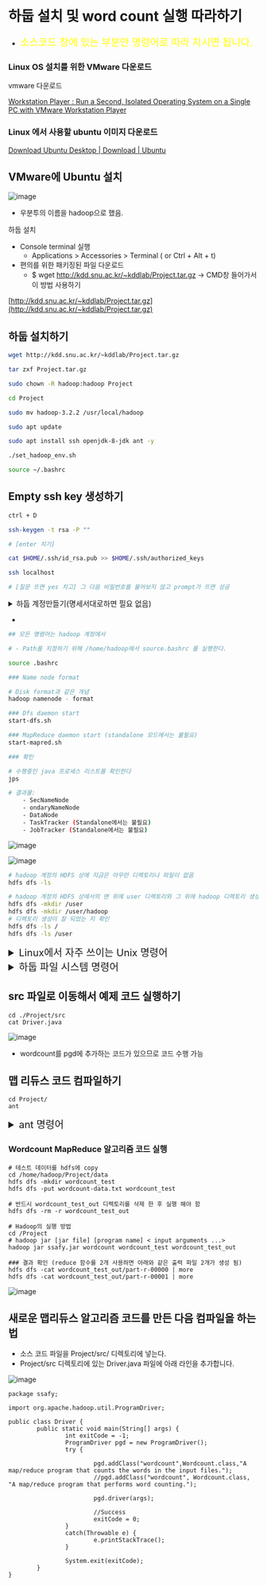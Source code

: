 # 하둡 설치 및 word count 실행 따라하기
- <span style="color:yellow; font-size:20px">소스코드 창에 있는 부분만 명령어로 따라 치시면 됩니다.</span>
### Linux OS 설치를 위한 VMware 다운로드

vmware 다운로드

[Workstation Player : Run a Second, Isolated Operating System on a Single PC with VMware Workstation Player](https://www.vmware.com/products/workstation-player.html)

### Linux 에서 사용할 ubuntu 이미지 다운로드

[Download Ubuntu Desktop | Download | Ubuntu](https://ubuntu.com/download/desktop)

## VMware에 Ubuntu 설치

![image](https://user-images.githubusercontent.com/51036842/186083418-a9ecdece-a946-4dd0-a1a9-35f3d75f4aef.png)

- 우분투의 이름을 hadoop으로 했음.

하둡 설치

- Console terminal 실행
    - Applications > Accessories > Terminal ( or Ctrl + Alt + t)
- 편의를 위한 패키징된 파일 다운로드
    - $ wget http://kdd.snu.ac.kr/~kddlab/Project.tar.gz -> CMD창 들어가서 이 방법 사용하기

[http://kdd.snu.ac.kr/~kddlab/Project.tar.gz](http://kdd.snu.ac.kr/~kddlab/Project.tar.gz)

## 하둡 설치하기

```bash
wget http://kdd.snu.ac.kr/~kddlab/Project.tar.gz

tar zxf Project.tar.gz

sudo chown -R hadoop:hadoop Project

cd Project

sudo mv hadoop-3.2.2 /usr/local/hadoop

sudo apt update

sudo apt install ssh openjdk-8-jdk ant -y

./set_hadoop_env.sh

source ~/.bashrc
```

## Empty ssh key 생성하기

```bash
ctrl + D

ssh-keygen -t rsa -P ""

# [enter 치기]

cat $HOME/.ssh/id_rsa.pub >> $HOME/.ssh/authorized_keys

ssh localhost

# [질문 뜨면 yes 치고] 그 다음 비밀번호를 물어보지 않고 prompt가 뜨면 성공

```
<details>
<summary span style="font-size:15px">하둡 계정만들기(명세서대로하면 필요 없음)</summary>

- 하둡 계정만들기
    
    ```bash
    [root@localhost download]# useradd hadoop
    
    [root@localhost download]# cd /home
    
    [root@localhost home]# ls
    
    groups  hadoop  nforgeadmin
    
    [root@siksco01 ~]# passwd hadoop
    
    hadoop 사용자의 비밀 번호 변경 중
    
    새  암호:
    
    잘못된 암호: 사전에 있는 단어를 기반으로 합니다
    
    잘못된 암호: 너무 간단함
    
    새  암호 재입력:
    
    passwd: 모든 인증 토큰이 성공적으로 업데이트 되었습니다.ㅁ
    
    [root@localhost home]# cat /etc/passwd
    
    root:x:0:0:root:/root:/bin/bash
    
    bin:x:1:1:bin:/bin:/sbin/nologin
    
    daemon:x:2:2:daemon:/sbin:/sbin/nologin
    
    adm:x:3:4:adm:/var/adm:/sbin/nologin
    
    lp:x:4:7:lp:/var/spool/lpd:/sbin/nologin
    
    sync:x:5:0:sync:/sbin:/bin/sync
    
    shutdown:x:6:0:shutdown:/sbin:/sbin/shutdown
    
    halt:x:7:0:halt:/sbin:/sbin/halt
    
    mail:x:8:12:mail:/var/spool/mail:/sbin/nologin
    
    uucp:x:10:14:uucp:/var/spool/uucp:/sbin/nologin
    
    operator:x:11:0:operator:/root:/sbin/nologin
    
    games:x:12:100:games:/usr/games:/sbin/nologin
    
    gopher:x:13:30:gopher:/var/gopher:/sbin/nologin
    
    ftp:x:14:50:FTP User:/var/ftp:/sbin/nologin
    
    nobody:x:99:99:Nobody:/:/sbin/nologin
    
    dbus:x:81:81:System message bus:/:/sbin/nologin
    
    avahi-autoipd:x:170:170:Avahi IPv4LL Stack:/var/lib/avahi-autoipd:/sbin/nologin
    
    oprofile:x:16:16:Special user account to be used by OProfile:/home/oprofile:/sbin/nologin
    
    vcsa:x:69:69:virtual console memory owner:/dev:/sbin/nologin
    
    rtkit:x:499:496:RealtimeKit:/proc:/sbin/nologin
    
    rpc:x:32:32:Rpcbind Daemon:/var/cache/rpcbind:/sbin/nologin
    
    abrt:x:173:173::/etc/abrt:/sbin/nologin
    
    pegasus:x:66:65:tog-pegasus OpenPegasus WBEM/CIM services:/var/lib/Pegasus:/sbin/nologin
    
    cimsrvr:x:498:500:tog-pegasus OpenPegasus WBEM/CIM services:/var/lib/Pegasus:/sbin/nologin
    
    apache:x:48:48:Apache:/var/www:/sbin/nologin
    
    saslauth:x:497:76:"Saslauthd user":/var/empty/saslauth:/sbin/nologin
    
    postfix:x:89:89::/var/spool/postfix:/sbin/nologin
    
    qpidd:x:496:495:Owner of Qpidd Daemons:/var/lib/qpidd:/sbin/nologin
    
    ntp:x:38:38::/etc/ntp:/sbin/nologin
    
    mysql:x:27:27:MySQL Server:/var/lib/mysql:/bin/bash
    
    avahi:x:70:70:Avahi mDNS/DNS-SD Stack:/var/run/avahi-daemon:/sbin/nologin
    
    rpcuser:x:29:29:RPC Service User:/var/lib/nfs:/sbin/nologin
    
    nfsnobody:x:65534:65534:Anonymous NFS User:/var/lib/nfs:/sbin/nologin
    
    haldaemon:x:68:68:HAL daemon:/:/sbin/nologin
    
    pulse:x:495:493:PulseAudio System Daemon:/var/run/pulse:/sbin/nologin
    
    hsqldb:x:96:96::/var/lib/hsqldb:/sbin/nologin
    
    gdm:x:42:42::/var/lib/gdm:/sbin/nologin
    
    tomcat:x:91:91:Apache Tomcat:/usr/share/tomcat6:/sbin/nologin
    
    webalizer:x:67:67:Webalizer:/var/www/usage:/sbin/nologin
    
    sshd:x:74:74:Privilege-separated SSH:/var/empty/sshd:/sbin/nologin
    
    tcpdump:x:72:72::/:/sbin/nologin
    
    nforge:x:500:501::/opt/nforge:/bin/bash
    
    hadoop:x:501:502::/home/hadoop:/bin/bash
    ```
    
- 해당 계정으로 접속하기
    
    ```bash
    # su [계정이름]
    su hadoop
    ```
</details>

- 

```bash
## 모든 명령어는 hadoop 계정에서

# - Path를 지정하기 위해 /home/hadoop에서 source.bashrc 를 실행한다.

source .bashrc

### Name node format

# Disk format과 같은 개념
hadoop namenode - format

### Dfs daemon start
start-dfs.sh

### MapReduce daemon start (standalone 모드에서는 불필요)
start-mapred.sh

### 확인

# 수행중인 java 프로세스 리스트를 확인한다
jps

# 결과물:
    - SecNameNode
    - ondaryNameNode
    - DataNode
    - TaskTracker (Standalone에서는 불필요)
    - JobTracker (Standalone에서는 불필요)
```

![image](https://user-images.githubusercontent.com/51036842/186083493-aa8d4584-100b-4b6c-a142-b8cf73beac15.png)

 

![image](https://user-images.githubusercontent.com/51036842/186083566-f5e15ce5-d70f-4c03-ac81-2aa26f2632e9.png)

```bash
# hadoop 계정의 HDFS 상에 지금은 아무런 디렉토리나 파일이 없음
hdfs dfs -ls

# hadoop 계정의 HDFS 상에서의 맨 위에 user 디렉토리와 그 위에 hadoop 디렉토리 생성
hdfs dfs -mkdir /user
hdfs dfs -mkdir /user/hadoop
# 디렉토리 생성이 잘 되었는 지 확인
hdfs dfs -ls /
hdfs dfs -ls /user

```
<details>
<summary span style="font-size:20px">Linux에서 자주 쓰이는 Unix 명령어</summary>

### Linux에서 자주 쓰이는 Unix 명령어

cd

- 현재 디렉토리를 이동

ls

- 디렉토리에 있는 파일과 서브 디렉토리 출력

cat
- 파일의 내용을 출력
- ex) cat foo.txt (foo.txt 파일을 화면에 출력)

cp
- 파일을 복사
- ex) copy ex.txt abc/. (ex.txt 파일을 abc라는 이름의 서브 디렉토리에 복사)

mkdir
- 새로운 디렉토리를 생성
- 예) mkdir abc (abc라는 디렉토리 생성)

</details>

<details>
<summary span style="font-size:20px">하둡 파일 시스템 명령어</summary>

### 하둡 파일 시스템에서 유닉스 명령어들이 대부분 그대로 사용됩니다.

- 사용법: hdfs dfs -유닉스명령어
- 예) hdfs dfs -mkdir abc (하둡의 파일 시스템에 abc라는 새로운 디렉토리를 생성)
- 예) hdfs dfs -rm -r abc (하둡의 파일 시스템에 있는 abc라는 디렉토리를 삭제)

### Hadoop 에서 맵리듀스 자바 코드 실행 방법
- 문법: hadoop jar [jar file] [program name] < input arguments ...>
- 예) hadoop jar ssafy.jar wordcount wordcount_test wordcount_test_out

### MapReduce 예제 코드를 Hadoop에서 실행
- hadoop 실습을 위한 소스가 스켈레톤 프로젝트의 Project/src에 위치
    - cd ./Project/src
- Projet/src/Driver.java 파일에 아래 내용이 들어 있어야 Wordcount 코드 수행 가능

![image](https://user-images.githubusercontent.com/51036842/186086534-39374a1b-e20d-4c90-abf2-1daf2381f325.png)
</details>

## src 파일로 이동해서 예제 코드 실행하기
```
cd ./Project/src
cat Driver.java
```
![image](https://user-images.githubusercontent.com/51036842/186087490-95822d41-5223-4973-a448-25f3d444548f.png)

- wordcount를 pgd에 추가하는 코드가 있으므로 코드 수행 가능


## 맵 리듀스 코드 컴파일하기
```
cd Project/
ant
```

<details>
<summary span style="font-size:20px">ant 명령어</summary>

### ant 명령여
- Unix의 make 같은 것
- src director에 있는 것을 다 모아서 컴파일 한 후에 ssafy.jar를 생성
- Project 디렉토리에 있는 build.xml 파일에 정의한 대로 수행


</details>

### Wordcount MapReduce 알고리즘 코드 실행
```linux
# 테스트 데이터를 hdfs에 copy
cd /home/hadoop/Project/data
hdfs dfs -mkdir wordcount_test
hdfs dfs -put wordcount-data.txt wordcount_test

# 반드시 wordcount_test_out 디렉토리를 삭제 한 후 실행 해야 함
hdfs dfs -rm -r wordcount_test_out

# Hadoop의 실행 방법
cd /Project
# hadoop jar [jar file] [program name] < input arguments ...>
hadoop jar ssafy.jar wordcount wordcount_test wordcount_test_out

### 결과 확인 (reduce 함수를 2개 사용하면 아래와 같은 출력 파일 2개가 생성 됨)
hdfs dfs -cat wordcount_test_out/part-r-00000 | more
hdfs dfs -cat wordcount_test_out/part-r-00001 | more

```
![image](https://user-images.githubusercontent.com/51036842/186101232-dc3ec0f9-c356-4e48-8d83-2f46d75ad04a.png)

## 새로운 맵리듀스 알고리즘 코드를 만든 다음 컴파일을 하는 법
- 소스 코드 파일을 Project/src/ 디렉토리에 넣는다.
- Project/src 디렉토리에 있는 Driver.java 파일에 아래 라인을 추가합니다.

![image](https://user-images.githubusercontent.com/51036842/186104831-cd370a10-f81f-46e6-a94e-56081767cf8c.png)

```
package ssafy;

import org.apache.hadoop.util.ProgramDriver;

public class Driver {
        public static void main(String[] args) {
                int exitCode = -1;
                ProgramDriver pgd = new ProgramDriver();
                try {

                        pgd.addClass("wordcount",Wordcount.class,"A map/reduce program that counts the words in the input files.");
                        //pgd.addClass("wordcount", Wordcount.class, "A map/reduce program that performs word counting.");

                        pgd.driver(args);

                        //Success
                        exitCode = 0;
                }
                catch(Throwable e) {
                        e.printStackTrace();
                }

                System.exit(exitCode);
        }
}

```
